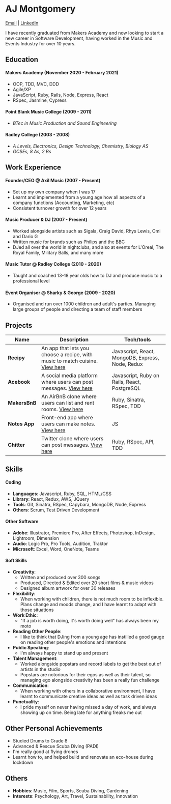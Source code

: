 # AJ Montgomery
[Email](mailto:aj.monty@gmail.com) | [LinkedIn](http:/www.linkedin.com/in/aj-montgomery
)

I have recently graduated from Makers Academy and now looking to start a new career in Software Development, having worked in the Music and Events Industry for over 10 years.

## Education

#### Makers Academy (November 2020 - February 2021)

- OOP, TDD, MVC, DDD
- Agile/XP
- JavaScript, Ruby, Rails, Node, Express, React
- RSpec, Jasmine, Cypress

#### Point Blank Music College (2009 - 2011) 
- *BTec in Music Production and Sound Engineering*

#### Radley College (2003 - 2008)
- *A Levels, Electronics, Design Technology, Chemistry, Biology AS*
- *GCSEs, 8 As, 2 Bs*

## Work Experience

#### Founder/CEO @ Axil Music (2007 - Present)
- Set up my own company when I was 17
- Learnt and implemented from a young age how all aspects of a company functions (Accounting, Marketing, etc)
- Consistent turnover growth for over 12 years

#### Music Producer & DJ (2007 - Present)
- Worked alongside artists such as Sigala, Craig David, Rhys Lewis, Omi and Dario G
- Written music for brands such as Philips and the BBC
- DJed all over the world in nightclubs, and also at events for L'Oreal, The Royal Family, Military Balls, and many more

#### Music Tutor @ Radley College (2010 - 2020)
- Taught and coached 13-18 year olds how to DJ and produce music to a professional level

#### Event Organiser @ Sharky & George (2009 - 2020)
- Organised and run over 1000 children and adult's parties. Managing large groups of people and directing a team of staff members



## Projects

| Name                          | Description                                           | Tech/tools        |
| ------------------------------| ----------------------------------------------------- | ----------------- |
| **Recipy** | An app that lets you choose a recipe, with music to match cuisine. [View here](https://github.com/AJSMonty/Recipy) | Javascript, React, MongoDB, Express, Node, Redux |
| **Acebook** | A social media platform where users can post messages. [View here](https://github.com/sujee09/acebook-akers-cademy) | Javascript, Ruby on Rails, React, PostgreSQL |
| **MakersBnB** | An AirBnB clone where users can list and rent rooms. [View here](https://github.com/chrismabdo/makersbnb) | Ruby, Sinatra, RSpec, TDD |
| **Notes App** | Front-end app where users can make notes. [View here](http://sheep-notes.surge.sh/) | JS |
| **Chitter** | Twitter clone where users can post messages. [View here](https://github.com/AJSMonty/chitter-challenge) | Ruby, RSpec, API, TDD |


## Skills

#### Coding
- **Languages**: Javascript, Ruby, SQL, HTML/CSS
- **Library**: React, Redux, AWS, JQuery
- **Tools**: Git, Sinatra, RSpec, Capybara, MongoDB, Node, Express
- **Others**: Scrum, Test Driven Development

#### Other Software
- **Adobe**: Illustrator, Premiere Pro, After Effects, Photoshop, InDesign, Lightroom, Dimension
- **Audio**: Logic Pro, Pro Tools, Audition, Traktor
- **Microsoft**: Excel, Word, OneNote, Teams

#### Soft Skills
- **Creativity**:
  - Written and produced over 300 songs
  - Produced, Directed & Edited over 20 short films & music videos
  - Designed album artwork for over 30 releases
- **Flexibility**:
  - When working with children, there is not much room to be inflexible. Plans change and moods change, and I have learnt to adapt with those situations
- **Work Ethic**:
  - "If a job is worth doing, it's worth doing well" has always been my moto
- **Reading Other People**:
  - I like to think that DJing from a young age has instilled a good gauge on reading other people's emotions and intentions
- **Public Speaking**:
  - I'm always happy to stand up and present
- **Talent Management**:
  - Worked alongside popstars and record labels to get the best out of artists in the studio
  - Popstars are notorious for their egos as well as their talent, so managing ego alongside creativity has been a really fun challenge
- **Communication**:
  - When working with others in a collaborative environment, I have learnt to communicate creative ideas as well as task driven ideas
- **Punctuality**:
  - I pride myself on never having missed a day of work, and always showing up on time. Being late for anything freaks me out


## Other Personal Achievements
- Studied Drums to Grade 8
- Advanced & Rescue Scuba Diving (PADI)
- I'm really good at flying drones
- Learnt how to, and helped build and renovate an eco-house during lockdown


## Others
- **Hobbies**: Music, Film, Sports, Scuba Diving, Gardening
- **Interests**: Psychology, Art, Travel, Sustainability, Innovation

